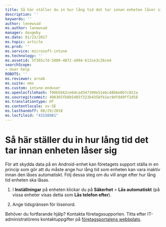 ```yaml
---
title: Så här ställer du in hur lång tid det tar innan enheten låser sig | Microsoft Docs
description: ''
keywords: ''
author: lenewsad
ms.author: lanewsad
manager: dougeby
ms.date: 01/23/2017
ms.topic: article
ms.prod: ''
ms.service: microsoft-intune
ms.technology: ''
ms.assetid: 5f365c7d-5889-4072-a994-613ce3c26ce4
searchScope:
- User help
ROBOTS: ''
ms.reviewer: arnab
ms.suite: ems
ms.custom: intune-enduser
ms.openlocfilehash: f00b5b62ce6dcad347399e51e6c48b6e0b7c022a
ms.sourcegitcommit: 490365fb8b5405f323b4358fb1ec9dfdd9ff2d58
ms.translationtype: HT
ms.contentlocale: sv-SE
ms.lasthandoff: 08/29/2018
ms.locfileid: "43150981"
---
```

# <a name="how-to-set-the-amount-of-time-before-your-device-is-locked"></a>Så här ställer du in hur lång tid det tar innan enheten låser sig

För att skydda data på en Android-enhet kan företagets support ställa in en princip som gör att du måste ange hur lång tid som enheten kan vara inaktiv innan den låses automatiskt. Följ dessa steg om du vill ange efter hur lång tid enheten ska låsas.

1.  I **Inställningar** på enheten klickar du på **Säkerhet** &gt; **Lås automatiskt** (på vissa enheter visas detta som **Lås telefon efter**).

2.  Ange tidsgränsen för lösenord.

Behöver du fortfarande hjälp? Kontakta företagssupporten. Titta efter IT-administratörens kontaktuppgifter på [företagsportalens webbplats](https://go.microsoft.com/fwlink/?linkid=2010980).
